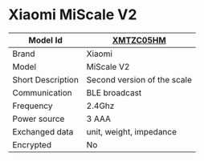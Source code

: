 # Xiaomi MiScale V2

|Model Id|[XMTZC05HM](https://github.com/theengs/decoder/blob/development/src/devices/XMTZC05HM_json.h)|
|-|-|
|Brand|Xiaomi|
|Model|MiScale V2|
|Short Description|Second version of the scale|
|Communication|BLE broadcast|
|Frequency|2.4Ghz|
|Power source|3 AAA|
|Exchanged data|unit, weight, impedance|
|Encrypted|No|
